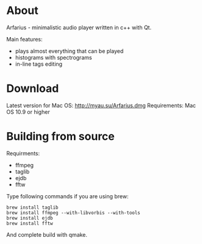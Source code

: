 About
============

Arfarius - minimalistic audio player written in c++ with Qt.

Main features:

* plays almost everything that can be played
* histograms with spectrograms
* in-line tags editing

Download
============

Latest version for Mac OS: http://myau.su/Arfarius.dmg
Requirements: Mac OS 10.9 or higher

Building from source
============

Requirments:

* ffmpeg
* taglib
* ejdb
* fftw

Type following commands if you are using brew:

```
brew install taglib
brew install ffmpeg --with-libvorbis --with-tools
brew install ejdb
brew install fftw
```

And complete build with qmake.
